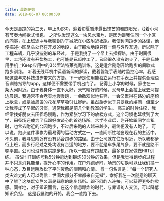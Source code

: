 ```yaml
---
title: 晨跑伊始
date: 2018-06-07 00:00:00
---
```

今天是晨跑的第三天，早上6点30，迎着初夏暂未露出锋芒的和煦阳光，沿着小河有节奏地间歇式慢跑。
之所以发现这么一块风水宝地，是因为跟我住同一个小区的同事，在上班途中与我聊到为了减肥在小区附近夜跑。我便询问跑步的路径，他便描述小区尽头处仍在开发的地段，由于那块地段只有一侧与外界互通，所以除了工程车辆，几乎没有别的车经过。
于是我挑了一个早上去探探路，由于时间很早，工地还没有开始施工，也可能是已经停工了。已经很久没有跑步了，于是我使用手机上Keep应用中的3公里法特莱克跑训练，这是适合刚刚开始跑步的间歇式跑步训练。
听着无线耳机中英语新闻的解读，戴着智能手表随时监控心率，我感叹这些年来科技进步带来的方便。下一步是使用能独立运行在手表上并提供合理语音训练指导的app，这样便不需要带手机出门了。
记得上小学的时候，家住在一条大河附近。由于我身体一直不太好，天气晴好的时候，父母早上会拉上我去河提边晨跑。我通常不会老实地慢慢跑，一会撒欢似地狂奔，一会又累得在路边的座椅上歇息，或是被周围的花花草草吸引住脚步。虽然跑步似乎只是我的嬉闹，但至少让我养成了早起的习惯，通常我都是前几个到教室的学生。
高三的时候住校，我经常找好朋友去田径场慢跑，作为紧张学习下的放松方式，这个习惯也延续到了大学，田径场还成为了我跟好友谈心的首选场所。大学毕业后，刚开始跟同学合租时，也常去附近的公园跑步，不过后来跑的人越来越少，最终便没有人跑了。
可以说，跑步这件事作为最易得的运动方式之一，一直间断性地出现在我的生活中。不久前，我寻思附近有没有适合跑步的路径。由于公司就在住所附近，所以我都步行上班，而步行经过之处均没有合适的地方，要不就是车多尾气多，要不就是路不够平直。公司也没有提供跑步机，所以一直没有跑起来，最多是在家做做HIIT训练。
虽然HIIT训练号称5分钟能达到锻炼30分钟的效果，但是我觉得跑步的过程并不只是消耗能量，提升心率的作用。在户外跑步时，场景的切换可以让我们换一种心态，及目远眺放松了平时疲惫的眼睛和心情。
有一句名言是：“每一个研究人类灾难史的人可以确信：世间大部分不幸都来自无知”，幸好我在一次随意的聊天中了解了这块既安静又满是绿意的跑步场所。跟不同的人连接，可以获得更多的灵感。同样地，对于知识而言，在这个信息爆炸的时代，与靠谱的人交流，可以降低知识负担。
这是我晨跑的开始，我会一直跑下去。